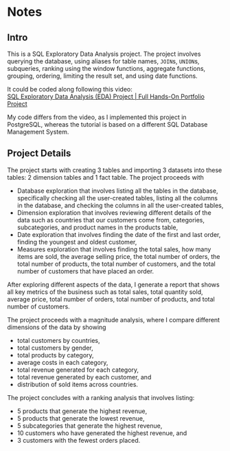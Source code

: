 # Notes

## Intro

This is a SQL Exploratory Data Analysis project. The project involves querying the database, using aliases for table names, `JOIN`s, `UNION`s, subqueries, ranking using the window functions, aggregate functions, grouping, ordering, limiting the result set, and using date functions.

It could be coded along following this video:  
[SQL Exploratory Data Analysis (EDA) Project | Full Hands-On Portfolio Project](https://www.youtube.com/watch?v=6cJ5Ji8zSDg)

My code differs from the video, as I implemented this project in PostgreSQL, whereas the tutorial is based on a different SQL Database Management System.

## Project Details

The project starts with creating 3 tables and importing 3 datasets into these tables: 2 dimension tables and 1 fact table. The project proceeds with

- Database exploration that involves listing all the tables in the database, specifically checking all the user-created tables, listing all the columns in the database, and checking the columns in all the user-created tables,
- Dimension exploration that involves reviewing different details of the data such as countries that our customers come from, categories, subcategories, and product names in the products table,
- Date exploration that involves finding the date of the first and last order, finding the youngest and oldest customer,
- Measures exploration that involves finding the total sales, how many items are sold, the average selling price, the total number of orders, the total number of products, the total number of customers, and the total number of customers that have placed an order.

After exploring different aspects of the data, I generate a report that shows all key metrics of the business such as total sales, total quantity sold, average price, total number of orders, total number of products, and total number of customers.

The project proceeds with a magnitude analysis, where I compare different dimensions of the data by showing

- total customers by countries,
- total customers by gender,
- total products by category,
- average costs in each category,
- total revenue generated for each category,
- total revenue generated by each customer, and
- distribution of sold items across countries.

The project concludes with a ranking analysis that involves listing:

- 5 products that generate the highest revenue,
- 5 products that generate the lowest revenue,
- 5 subcategories that generate the highest revenue,
- 10 customers who have generated the highest revenue, and
- 3 customers with the fewest orders placed.
